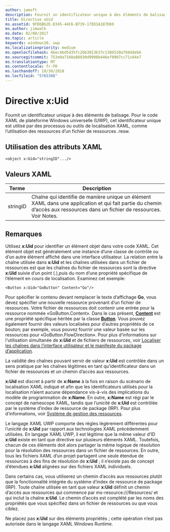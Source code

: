 ```yaml
---
author: jwmsft
description: Fournit un identificateur unique à des éléments de balisage. Pour le code XAML de plateforme Windows universelle (UWP), cet identificateur unique est utilisé par des processus ou outils de localisation XAML, comme l’utilisation des ressources d’un fichier de ressources .resw.
title: Directive xUid
ms.assetid: 9FD6B62E-D345-44C6-B739-17ED1A187D69
ms.author: jimwalk
ms.date: 02/08/2017
ms.topic: article
keywords: windows10, uwp
ms.localizationpriority: medium
ms.openlocfilehash: 4bec4bd5d35fc2bb3013b37c1386520a769ddeb6
ms.sourcegitcommit: 753e0a7160a88830d9908b446ef0907cc71c64e7
ms.translationtype: MT
ms.contentlocale: fr-FR
ms.lasthandoff: 10/30/2018
ms.locfileid: "5765308"
---
```

# <a name="xuid-directive"></a>Directive x:Uid


Fournit un identificateur unique à des éléments de balisage. Pour le code XAML de plateforme Windows universelle (UWP), cet identificateur unique est utilisé par des processus ou outils de localisation XAML, comme l’utilisation des ressources d’un fichier de ressources .resw.

## <a name="xaml-attribute-usage"></a>Utilisation des attributs XAML

``` syntax
<object x:Uid="stringID".../>
```

## <a name="xaml-values"></a>Valeurs XAML

| Terme | Description |
|------|-------------|
| stringID | Chaîne qui identifie de manière unique un élément XAML dans une application et qui fait partie du chemin d’accès aux ressources dans un fichier de ressources. Voir Notes.| 

## <a name="remarks"></a>Remarques

Utilisez **x:Uid** pour identifier un élément objet dans votre code XAML. Cet élément objet est généralement une instance d’une classe de contrôle ou d’un autre élément affiché dans une interface utilisateur. La relation entre la chaîne utilisée dans **x:Uid** et les chaînes utilisées dans un fichier de ressources est que les chaînes du fichier de ressources sont la directive **x:Uid** suivie d’un point (.),puis du nom d’une propriété spécifique de l’élément en cours de localisation. Examinez cet exemple:

``` syntax
<Button x:Uid="GoButton" Content="Go"/>
```

Pour spécifier le contenu devant remplacer le texte d’affichage **Go**, vous devez spécifier une nouvelle ressource provenant d’un fichier de ressources. Votre fichier de ressources doit contenir une entrée pour la ressource nommée «GoButton.Content». Dans le cas présent, [**Content**](/uwp/api/windows.ui.xaml.controls.contentcontrol.content) est une propriété spécifique héritée par la classe [**Button**](/uwp/api/windows.ui.xaml.controls.button). Vous pouvez également fournir des valeurs localisées pour d’autres propriétés de ce bouton; par exemple, vous pouvez fournir une valeur basée sur les ressources pour «GoButton.FlowDirection». Pour plus d’informations sur l'utilisation simultanée de **x:Uid** et de fichiers de ressources, voir [Localiser les chaînes dans l’interface utilisateur et le manifeste du package d’application](../app-resources/localize-strings-ui-manifest.md).

La validité des chaînes pouvant servir de valeur **x:Uid** est contrôlée dans un sens pratique par les chaînes légitimes en tant qu’identificateur dans un fichier de ressources et un chemin d’accès aux ressources.

**x:Uid** est discret à partir de **x:Name** à la fois en raison du scénario de localisation XAML indiqué et afin que les identificateurs utilisés pour la localisation n’aient aucune dépendance vis-à-vis des implications du modèle de programmation de **x:Name**. En outre, **x:Name** est régi par le concept de namescope XAML, tandis que l’unicité de **x:Uid** est contrôlée par le système d’index de ressource de package (IRP). Pour plus d’informations, voir [Système de gestion des ressources](../app-resources/resource-management-system.md).

Le langage XAML UWP comporte des règles légèrement différentes pour l’unicité de **x:Uid** par rapport aux technologies XAML précédemment utilisées. En langage XAML UWP, il est légitime que la même valeur d’ID **x:Uid** existe en tant que directive sur plusieurs éléments XAML. Toutefois, chacun de ces éléments doit alors partager la même logique de résolution pour la résolution des ressources dans un fichier de ressources. En outre, tous les fichiers XAML d’un projet partagent une seule étendue de ressources à des fins de résolution de **x:Uid** ; il n’existe pas de concept d’étendues **x:Uid** alignées sur des fichiers XAML individuels.

Dans certains cas, vous utiliserez un chemin d’accès aux ressources plutôt que la fonctionnalité intégrée du système d’index de ressource de package (IRP). Toute chaîne utilisée en tant que valeur **x:Uid** définit un chemin d’accès aux ressources qui commence par ms-resource:///Resources/ et qui inclut la chaîne **x:Uid**. Le chemin d’accès est complété par les noms des propriétés que vous spécifiez dans un fichier de ressources ou que vous ciblez.

Ne placez pas **x:Uid** sur des éléments propriétés ; cette opération n’est pas autorisée dans le langage XAML Windows Runtime.

